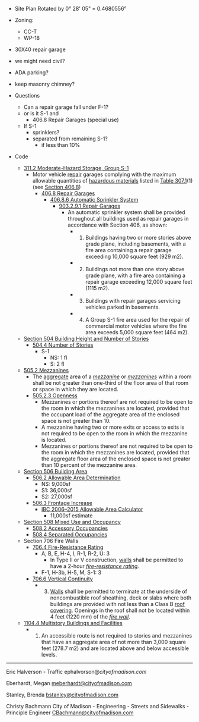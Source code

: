  - Site Plan Rotated by 0° 28' 05"   = 0.4680556°

 - Zoning: 
	- CC-T
	- WP-18



 - 30X40 repair garage

 - we might need civil?
 - ADA parking?
 - keep masonry chimney?



 - Questions
	- Can a repair garage fall under F-1? 
	- or is it S-1 and 
		- 406.8 Repair Garages (special use)
	- If S-1
		- sprinklers?
		- separated from remaining S-1?
			- if less than 10%


 - Code
	- [311.2 Moderate-Hazard Storage, Group S-1](https://up.codes/viewer/wyoming/ibc-2015/chapter/3/use-and-occupancy-classification#311.2)
		- Motor vehicle [repair](https://up.codes/viewer/wyoming/ibc-2015/chapter/2/definitions#repair) garages complying with the maximum allowable quantities of [hazardous materials](https://up.codes/viewer/wyoming/ibc-2015/chapter/2/definitions#hazardous_materials) listed in [Table 307.1](https://up.codes/viewer/wyoming/ibc-2015/chapter/3/use-and-occupancy-classification#307.1)(1) (see [Section 406.8](https://up.codes/viewer/wyoming/ibc-2015/chapter/4/special-detailed-requirements-based-on-use-and-occupancy#406.8))
			- [406.8 Repair Garages](https://up.codes/viewer/wyoming/ibc-2015/chapter/4/special-detailed-requirements-based-on-use-and-occupancy#406.8)
				- [406.8.6 Automatic Sprinkler System](https://up.codes/viewer/wyoming/ibc-2015/chapter/4/special-detailed-requirements-based-on-use-and-occupancy#406.8)
					- [903.2.9.1 Repair Garages](https://up.codes/viewer/wyoming/ibc-2015/chapter/9/fire-protection-systems#903.2.9.1)
						- An automatic sprinkler system shall be provided throughout all buildings used as repair garages in accordance with Section 406, as shown: 
							- 1. Buildings having two or more stories above grade plane, including basements, with a fire area containing a repair garage exceeding 10,000 square feet (929 m2). 
							- 2. Buildings not more than one story above grade plane, with a fire area containing a repair garage exceeding 12,000 square feet (1115 m2).
							- 3. Buildings with repair garages servicing vehicles parked in basements.
							- 4. A Group S-1 fire area used for the repair of commercial motor vehicles where the fire area exceeds 5,000 square feet (464 m2).
	- [Section 504 Building Height and Number of Stories](https://up.codes/viewer/wyoming/ibc-2015/chapter/5/general-building-heights-and-areas#504)
		- [504.4 Number of Stories](https://up.codes/viewer/wyoming/ibc-2015/chapter/5/general-building-heights-and-areas#504)
			- S-1
				- NS: 1 fl
				- S: 2 fl
	- [505.2 Mezzanines](https://up.codes/viewer/wyoming/ibc-2015/chapter/5/general-building-heights-and-areas#505.2)
		- The [aggregate](https://up.codes/viewer/wyoming/ibc-2015/chapter/2/definitions#aggregate) area of a _[mezzanine](https://up.codes/viewer/wyoming/ibc-2015/chapter/2/definitions#mezzanine)_ or _[mezzanines](https://up.codes/viewer/wyoming/ibc-2015/chapter/2/definitions#mezzanine)_ within a room shall be not greater than one-third of the floor area of that room or space in which they are located.
		- [505.2.3 Openness](https://up.codes/viewer/wyoming/ibc-2015/chapter/5/general-building-heights-and-areas#505.2.3)
			- Mezzanines or portions thereof are not required to be open to the room in which the mezzanines are located, provided that the occupant load of the aggregate area of the enclosed space is not greater than 10.
			- A mezzanine having two or more exits or access to exits is not required to be open to the room in which the mezzanine is located. 
			- Mezzanines or portions thereof are not required to be open to the room in which the mezzanines are located, provided that the aggregate floor area of the enclosed space is not greater than 10 percent of the mezzanine area.
	- [Section 506 Building Area](https://up.codes/viewer/wyoming/ibc-2015/chapter/5/general-building-heights-and-areas#506)
		- [506.2 Allowable Area Determination](https://up.codes/viewer/wyoming/ibc-2015/chapter/5/general-building-heights-and-areas#506.2)
			- NS: 9,000sf
			- S1: 36,000sf
			- S2: 27,000sf
		- [506.3 Frontage Increase](https://up.codes/viewer/wyoming/ibc-2015/chapter/5/general-building-heights-and-areas#506.3)
			- [IBC 2006–2015 Allowable Area Calculator](https://courses.cit.cornell.edu/arch262/calculators/allowable-area/index.html)
				- 11,000sf estimate
	- [Section 508 Mixed Use and Occupancy](https://up.codes/viewer/wyoming/ibc-2015/chapter/5/general-building-heights-and-areas#508.1)
		- [508.2 Accessory Occupancies](https://up.codes/viewer/wyoming/ibc-2015/chapter/5/general-building-heights-and-areas#508.2)
		- [508.4 Separated Occupancies](https://up.codes/viewer/wyoming/ibc-2015/chapter/5/general-building-heights-and-areas#508.4)
	- Section 706 Fire Walls
		- [706.4 Fire-Resistance Rating](https://up.codes/viewer/wyoming/ibc-2015/chapter/7/fire-and-smoke-protection-features#706)
			- A, B, E, H-4, I, R-1, R-2, U:	3
				- In Type II or V construction, [walls](https://up.codes/viewer/wyoming/ibc-2015/chapter/2/definitions#wall) shall be permitted to have a 2-hour _[fire-resistance rating](https://up.codes/viewer/wyoming/ibc-2015/chapter/2/definitions#fire_resistance_rating)._
			- F-1, H-3b, H-5, M, S-1:	3
		- [706.6 Vertical Continuity](https://up.codes/viewer/wyoming/ibc-2015/chapter/7/fire-and-smoke-protection-features#706.6)
			- 3. [Walls](https://up.codes/viewer/wyoming/ibc-2015/chapter/2/definitions#wall) shall be permitted to terminate at the underside of noncombustible roof sheathing, deck or slabs where both buildings are provided with not less than a Class B [roof covering](https://up.codes/viewer/wyoming/ibc-2015/chapter/2/definitions#roof_covering). Openings in the roof shall not be located within 4 feet (1220 mm) of the _[fire wall](https://up.codes/viewer/wyoming/ibc-2015/chapter/2/definitions#fire_wall)_.
	- [1104.4 Multistory Buildings and Facilities](https://up.codes/viewer/wyoming/ibc-2015/chapter/11/accessibility#1104.4)
		- 1. An accessible route is not required to stories and mezzanines that have an aggregate area of not more than 3,000 square feet (278.7 m2) and are located above and below accessible levels.



---



Eric Halverson - Traffic
ephalvorson@_cityofmadison.com_


Eberhardt, Megan
meberhardt@cityofmadison.com

Stanley, Brenda
bstanley@cityofmadison.com


	
Christy Bachmann
City of Madison - Engineering - Streets and Sidewalks - Principle Engineer
CBachmann@cityofmadison.com

<!--stackedit_data:
eyJoaXN0b3J5IjpbODczNzQ2NDgsLTk3NzI0MjEyMywtNjc1NT
AyNjg3LDQwMzg4MDk3LDg5NTkzNTA3Nyw1MTI2MTg5MTIsNDkx
MTU1NjI2LC0xNDczNzI5NTIwLC0xNjA3MzY1ODQwLDE2OTg0MD
cyOTMsLTE2MjI5NjIxNzIsMTE4MzMwODg5NCwzMTQzOTc5MjAs
LTU0MjcwMDA3MywtMTU1MTY5ODYyMSwtNTIwMTgyODczLC04Nj
AyNzQ0ODIsMTU3OTkxNDQyMV19
-->